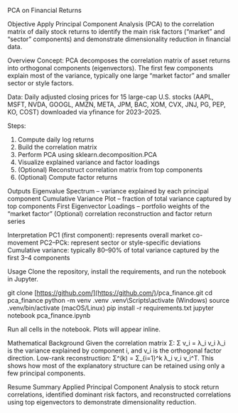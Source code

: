 PCA on Financial Returns

Objective
Apply Principal Component Analysis (PCA) to the correlation matrix of daily stock returns to identify the main risk factors (“market” and “sector” components) and demonstrate dimensionality reduction in financial data.

Overview
Concept: PCA decomposes the correlation matrix of asset returns into orthogonal components (eigenvectors). The first few components explain most of the variance, typically one large “market factor” and smaller sector or style factors.

Data: Daily adjusted closing prices for 15 large-cap U.S. stocks (AAPL, MSFT, NVDA, GOOGL, AMZN, META, JPM, BAC, XOM, CVX, JNJ, PG, PEP, KO, COST) downloaded via yfinance for 2023–2025.

Steps:

1. Compute daily log returns
2. Build the correlation matrix
3. Perform PCA using sklearn.decomposition.PCA
4. Visualize explained variance and factor loadings
5. (Optional) Reconstruct correlation matrix from top components
6. (Optional) Compute factor returns

Outputs
Eigenvalue Spectrum – variance explained by each principal component
Cumulative Variance Plot – fraction of total variance captured by top components
First Eigenvector Loadings – portfolio weights of the “market factor”
(Optional) correlation reconstruction and factor return series

Interpretation
PC1 (first component): represents overall market co-movement
PC2–PCk: represent sector or style-specific deviations
Cumulative variance: typically 80–90% of total variance captured by the first 3–4 components

Usage
Clone the repository, install the requirements, and run the notebook in Jupyter.

git clone [https://github.com/](https://github.com/)<your-username>/pca_finance.git
cd pca_finance
python -m venv .venv
.venv\Scripts\activate  (Windows)
source .venv/bin/activate  (macOS/Linux)
pip install -r requirements.txt
jupyter notebook pca_finance.ipynb

Run all cells in the notebook. Plots will appear inline.

Mathematical Background
Given the correlation matrix Σ:
Σ v_i = λ_i v_i
λ_i is the variance explained by component i, and v_i is the orthogonal factor direction.
Low-rank reconstruction: Σ^(k) = Σ_{i=1}^k λ_i v_i v_i^T.
This shows how most of the explanatory structure can be retained using only a few principal components.

Resume Summary
Applied Principal Component Analysis to stock return correlations, identified dominant risk factors, and reconstructed correlations using top eigenvectors to demonstrate dimensionality reduction.
